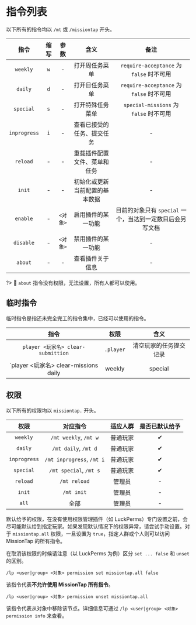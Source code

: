 # 指令列表

以下所有的指令均以 `/mt` 或 `/missiontap` 开头。

|指令|缩写|参数|含义|备注|
|:-:|:-:|:-:|:-:|:-:|
|`weekly`|`w`|-|打开周任务菜单|`require-acceptance` 为 `false` 时不可用|
|`daily`|`d`|-|打开日任务菜单|`require-acceptance` 为 `false` 时不可用|
|`special`|`s`|-|打开特殊任务菜单|`special-missions` 为 `false` 时不可用|
|`inprogress`|`i`|-|查看已接受的任务、提交任务|-|
|`reload`|-|-|重载插件配置文件、菜单和任务|-|
|`init`|-|-|初始化或更新当前配置的基本数据|-|
|`enable`|-|`<对象>`|启用插件的某一功能|目前的对象只有 `special` 一个，当达到一定数目后会另写文档|
|`disable`|-|`<对象>`|禁用插件的某一功能|-|
|`about`|-|-|查看插件关于信息|-|

?> 🌼 `about` 指令没有权限，无法设置，所有人都可以使用。

## 临时指令

临时指令是指还未完全完工的指令集中，已经可以使用的指令。

|指令|权限|含义|
|:-:|:-:|:-:|
|`player <玩家名> clear-submittion`|`.player`|清空玩家的任务提交记录|
|`player <玩家名> clear-missions daily|weekly|special|all`|`.player`|清空玩家指定的任务数据|

## 权限

以下所有的权限均以 `missiontap.` 开头。

|权限|对应指令|适应人群|是否已默认给予|
|:-:|:-:|:-:|:-:|
|`weekly`|`/mt weekly`, `/mt w`|普通玩家|✔|
|`daily`|`/mt daily`, `/mt d`|普通玩家|✔|
|`inprogress`|`/mt inprogress`, `/mt i`|普通玩家|✔|
|`special`|`/mt special`, `/mt s`|普通玩家|✔|
|`reload`|`/mt reload`|管理员|-|
|`init`|`/mt init`|管理员|-|
|`all`|全部|管理员|-|

默认给予的权限，在没有使用权限管理插件（如 LuckPerms）专门设置之前，会尽可能默认给到指定玩家。如果发现默认情况下的权限异常，请尝试手动设置。对于 `missiontap.all` 权限，一旦设置为 `true`，指定人群或个人则可以访问 MissionTap 的所有指令。

在取消该权限的时候请注意（以 LuckPerms 为例）区分 `set ... false` 和 `unset` 的区别。

```minecraft
/lp <user|group> <对象> permission set missiontap.all false
```

该指令代表**不允许使用 MissionTap 所有指令**。

```minecraft
/lp <user|group> <对象> permission unset missiontap.all
```

该指令代表从对象中移除该节点。详细信息可通过 `/lp <user|group> <对象> permission info` 来查看。